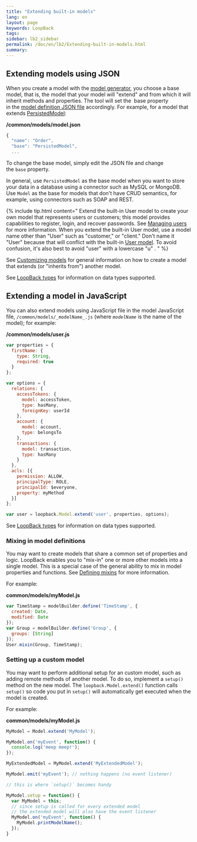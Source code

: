 ```yaml
---
title: "Extending built-in models"
lang: en
layout: page
keywords: LoopBack
tags:
sidebar: lb2_sidebar
permalink: /doc/en/lb2/Extending-built-in-models.html
summary:
---
```


## Extending models using JSON

When you create a model with the [model generator](/doc/{{page.lang}}/lb2/Model-generator.html),
you choose a base model, that is, the model that your model will "extend" and from which it will inherit methods and properties.
The tool will set the  base property in the [model definition JSON file](/doc/{{page.lang}}/lb2/Model-definition-JSON-file.html) accordingly.
For example, for a model that extends [PersistedModel](http://apidocs.strongloop.com/loopback/#persistedmodel):

**/common/models/model.json**

```javascript
{
  "name": "Order",
  "base": "PersistedModel",
  ...
```

To change the base model, simply edit the JSON file and change the `base` property.

In general, use `PersistedModel` as the base model when you want to store your data in a database using a connector such as MySQL or MongoDB.
Use `Model` as the base for models that don't have CRUD semantics, for example, using connectors such as SOAP and REST.

{% include tip.html content="
Extend the built-in User model to create your own model that represents users or customers; this model provides capabilities to register, login, and recover passwords.
See [Managing users](Managing-users.html) for more information.
When you extend the built-in User model, use a model name other than \"User\" such as \"customer,\" or \"client.\" Don't name it \"User\" because that will conflict with the built-in
[User model](https://apidocs.strongloop.com/loopback/#user). To avoid confusion, it's also best to avoid \"user\" with a lowercase \"u\" .
" %}

See [Customizing models](/doc/{{page.lang}}/lb2/Customizing-models.html) for general information on how to create a model that extends (or "inherits from") another model.

See [LoopBack types](/doc/{{page.lang}}/lb2/LoopBack-types.html) for information on data types supported.

## Extending a model in JavaScript

You can also extend models using JavaScript file in the model JavaScript file, `/common/models/_modelName_.js` (where _`modelName`_ is the name of the model); for example:

**/common/models/user.js**

```javascript
var properties = {
  firstName: {
    type: String,
    required: true
  }
};

var options = {
  relations: {
    accessTokens: {
      model: accessToken,
      type: hasMany,
      foreignKey: userId
    },
    account: {
      model: account,
      type: belongsTo
    },
    transactions: {
      model: transaction,
      type: hasMany
    }
  },
  acls: [{
    permission: ALLOW,
    principalType: ROLE,
    principalId: $everyone,
    property: myMethod
  }]
};

var user = loopback.Model.extend('user', properties, options);
```

See [LoopBack types](/doc/{{page.lang}}/lb2/LoopBack-types.html) for information on data types supported.

### Mixing in model definitions

You may want to create models that share a common set of properties and logic.
LoopBack enables you to "mix-in" one or more other models into a single model.
This is a special case of the general ability to mix in model properties and functions. See [Defining mixins](/doc/{{page.lang}}/lb2/Defining-mixins.html) for more information.

For example:

**common/models/myModel.js**

```javascript
var TimeStamp = modelBuilder.define('TimeStamp', {
  created: Date,
  modified: Date
});
var Group = modelBuilder.define('Group', {
  groups: [String]
});
User.mixin(Group, TimeStamp);
```

### Setting up a custom model

You may want to perform additional setup for an custom model, such as adding remote methods of another model.
To do so, implement a `setup()` method on the new model.
The `loopback.Model.extend()` function calls `setup()` so code you put in `setup()` will automatically get executed when the model is created.

For example: 

**common/models/myModel.js**

```javascript
MyModel = Model.extend('MyModel');

MyModel.on('myEvent', function() {
  console.log('meep meep!');
});

MyExtendedModel = MyModel.extend('MyExtendedModel');

MyModel.emit('myEvent'); // nothing happens (no event listener)

// this is where `setup()` becomes handy

MyModel.setup = function() {
  var MyModel = this;
  // since setup is called for every extended model
  // the extended model will also have the event listener
  MyModel.on('myEvent', function() {
    MyModel.printModelName();
  });
}
```

